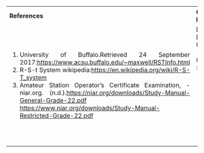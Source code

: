 <!-- Add resources referred for content and simulation development and further reading materials.
Mention about only the important references -->
<table style="text-align:justify;">
<tr style="background-color: transparent">
<th>References</th>
<th>Contributors list</th>
</tr>
<tr style="background-color: transparent">
<td>
<ol>

<li><span>University of Buffalo.Retrieved 24 September 2017:</span><a href="https://www.acsu.buffalo.edu/~maxwell/RSTInfo.html">https://www.acsu.buffalo.edu/~maxwell/RSTInfo.html</a> </li>
<li>R-S-t System wikipedia:<a href="https://en.wikipedia.org/wiki/R-S-T_system">https://en.wikipedia.org/wiki/R-S-T_system</a></li>
<li>Amateur Station Operator’s Certificate Examination, - niar.org. (n.d.).<a href="https://niar.org/downloads/Study-Manual-General-Grade-22.pdf">https://niar.org/downloads/Study-Manual-General-Grade-22.pdf</a>
<a href="https://www.niar.org/downloads/Study-Manual-Restricted-Grade-22.pdf"> https://www.niar.org/downloads/Study-Manual-Restricted-Grade-22.pdf</a></li>

</ol>
</td>
<td>Developer : Dr. Pruthviraj U | NITK</br></br>
Contributors :
<ul style="list-style-type: none;">
<li>Varun | NITK</li>
<li>Anusha B Salian | NITK</li>
<li>Shradha shetty | NITK</li>
  </ul></td>
</tr>
</table>

                                                  
                    
                                                             